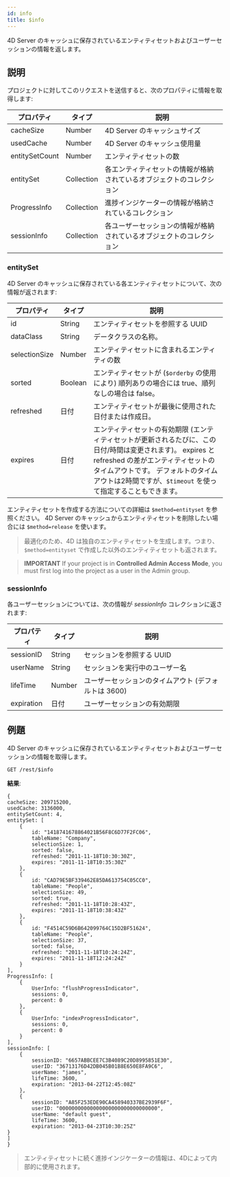 ```yaml
---
id: info
title: $info
---
```


4D Server のキャッシュに保存されているエンティティセットおよびユーザーセッションの情報を返します。

## 説明

プロジェクトに対してこのリクエストを送信すると、次のプロパティに情報を取得します:

| プロパティ          | タイプ        | 説明                                 |
| -------------- | ---------- | ---------------------------------- |
| cacheSize      | Number     | 4D Server のキャッシュサイズ                |
| usedCache      | Number     | 4D Server のキャッシュ使用量                |
| entitySetCount | Number     | エンティティセットの数                        |
| entitySet      | Collection | 各エンティティセットの情報が格納されているオブジェクトのコレクション |
| ProgressInfo   | Collection | 進捗インジケーターの情報が格納されているコレクション         |
| sessionInfo    | Collection | 各ユーザーセッションの情報が格納されているオブジェクトのコレクション |

### entitySet

4D Server のキャッシュに保存されている各エンティティセットについて、次の情報が返されます:

| プロパティ         | タイプ     | 説明                                                                                                                                                                |
| ------------- | ------- | ----------------------------------------------------------------------------------------------------------------------------------------------------------------- |
| id            | String  | エンティティセットを参照する UUID                                                                                                                                               |
| dataClass     | String  | データクラスの名称。                                                                                                                                                        |
| selectionSize | Number  | エンティティセットに含まれるエンティティの数                                                                                                                                            |
| sorted        | Boolean | エンティティセットが (`$orderby` の使用により) 順列ありの場合には true、順列なしの場合は false。                                                                                  |
| refreshed     | 日付      | エンティティセットが最後に使用された日付または作成日。                                                                                                                                       |
| expires       | 日付      | エンティティセットの有効期限 (エンティティセットが更新されるたびに、この日付/時間は変更されます)。 expires と refreshed の差がエンティティセットのタイムアウトです。 デフォルトのタイムアウトは2時間ですが、`$timeout` を使って指定することもできます。 |

エンティティセットを作成する方法についての詳細は `$method=entityset` を参照ください。 4D Server のキャッシュからエンティティセットを削除したい場合には `$method=release` を使います。

> 最適化のため、4D は独自のエンティティセットを生成します。つまり、`$method=entityset` で作成した以外のエンティティセットも返されます。

> **IMPORTANT**
> If your project is in **Controlled Admin Access Mode**, you must first log into the project as a user in the Admin group.

### sessionInfo

各ユーザーセッションについては、次の情報が _sessionInfo_ コレクションに返されます:

| プロパティ      | タイプ    | 説明                                                |
| ---------- | ------ | ------------------------------------------------- |
| sessionID  | String | セッションを参照する UUID                                   |
| userName   | String | セッションを実行中のユーザー名                                   |
| lifeTime   | Number | ユーザーセッションのタイムアウト (デフォルトは 3600) |
| expiration | 日付     | ユーザーセッションの有効期限                                    |

## 例題

4D Server のキャッシュに保存されているエンティティセットおよびユーザーセッションの情報を取得します。

`GET /rest/$info`

**結果**:

```
{
cacheSize: 209715200,
usedCache: 3136000,
entitySetCount: 4,
entitySet: [
    {
        id: "1418741678864021B56F8C6D77F2FC06",
        tableName: "Company",
        selectionSize: 1,
        sorted: false,
        refreshed: "2011-11-18T10:30:30Z",
        expires: "2011-11-18T10:35:30Z"
    },
    {
        id: "CAD79E5BF339462E85DA613754C05CC0",
        tableName: "People",
        selectionSize: 49,
        sorted: true,
        refreshed: "2011-11-18T10:28:43Z",
        expires: "2011-11-18T10:38:43Z"
    },
    {
        id: "F4514C59D6B642099764C15D2BF51624",
        tableName: "People",
        selectionSize: 37,
        sorted: false,
        refreshed: "2011-11-18T10:24:24Z",
        expires: "2011-11-18T12:24:24Z"
    }
],
ProgressInfo: [
    {
        UserInfo: "flushProgressIndicator",
        sessions: 0,
        percent: 0
    },
    {
        UserInfo: "indexProgressIndicator",
        sessions: 0,
        percent: 0
    }
],
sessionInfo: [ 
    {
        sessionID: "6657ABBCEE7C3B4089C20D8995851E30",
        userID: "36713176D42DB045B01B8E650E8FA9C6",
        userName: "james",
        lifeTime: 3600,
        expiration: "2013-04-22T12:45:08Z"
    },
    {
        sessionID: "A85F253EDE90CA458940337BE2939F6F",
        userID: "00000000000000000000000000000000",
        userName: "default guest",
        lifeTime: 3600,
        expiration: "2013-04-23T10:30:25Z"
}
]
}
```

> エンティティセットに続く進捗インジケーターの情報は、4Dによって内部的に使用されます。
